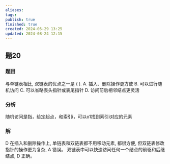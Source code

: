 ```yaml
---
aliases: 
tags: 
publish: true
finished: true
created: 2024-05-29 13:25
updated: 2024-08-24 12:15
---
```

## 题20
### 题目
与单链表相比, 双链表的优点之一是 ( ).
A. 插入、删除操作更方使 
B. 可以进行随机访问
C. 可以省略表头指针或表尾指针 
D. 访问前后相邻结点更灵活
### 分析
随机访问是指，给定起点，和索引i，可以o1找到索引i对应的元素
### 解
D
在插入和删除操作上, 单链表和双链表都不用移动元素, 都很方便, 但双链表修改指针的操作更为复杂, A 错误。
双链表中可以快速访问任何一个结点的前驱和后继结点, D 正确。